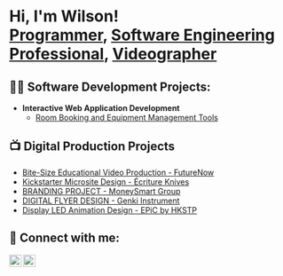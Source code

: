 <h1>Hi, I'm Wilson! <br/><a href="https://github.com/wilsonma531">Programmer</a>, <a href="https://www.linkedin.com/in/wilson-msw/">Software Engineering Professional</a>, <a href="https://www.behance.net/wilsonma4">Videographer</a></h1>

<h2>👨‍💻 Software Development Projects:</h2>

- <b>Interactive Web Application Development</b>
  - [Room Booking and Equipment Management Tools](https://github.com/wilsonma531/BookMySpace)

<h2>📺 Digital Production Projects</h2>

- [Bite-Size Educational Video Production - FutureNow](https://www.behance.net/gallery/193226407/Bite-Size-Training-Video-Production-FutureNow)
- [Kickstarter Microsite Design - Écriture Knives](https://www.behance.net/gallery/141740759/Kickstarter-Microsite-Design-Ecriture-Knives)
- [BRANDING PROJECT - MoneySmart Group](https://www.behance.net/gallery/141400621/Branding-Project-MoneySmart-HK)
- [DIGITAL FLYER DESIGN - Genki Instrument](https://www.behance.net/gallery/141403023/Promotion-Flyers-Genki-Instruments)
- [Display LED Animation Design - EPiC by HKSTP](https://www.behance.net/gallery/141382091/Motion-Graphic-Design-HKSTP)


<h2> 🤳 Connect with me:</h2>

[<img align="left" alt="Wilson Ma | LinkedIn" width="22px" src="https://cdn.jsdelivr.net/npm/simple-icons@v3/icons/linkedin.svg" />][linkedin]


[<img align="left" alt="Wilson Ma | BeHance" width="22px" src="https://cdn.jsdelivr.net/npm/simple-icons@v3/icons/behance.svg" />][behance]

[linkedin]: https://www.linkedin.com/in/wilson-msw/

[behance]: https://www.behance.net/wilsonma4

<!--
**joshmadakor1/joshmadakor1** is a ✨ _special_ ✨ repository because its `README.md` (this file) appears on your GitHub profile.

Here are some ideas to get you started:

- 🔭 I’m currently working on ...
- 🌱 I’m currently learning ...
- 👯 I’m looking to collaborate on ...
- 🤔 I’m looking for help with ...
- 💬 Ask me about ...
- 📫 How to reach me: ...
- 😄 Pronouns: ...
- ⚡ Fun fact: ...
-->
